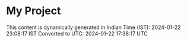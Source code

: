 # My Project

This content is dynamically generated in Indian Time (IST): 2024-01-22 23:08:17 IST
Converted to UTC: 2024-01-22 17:38:17 UTC

